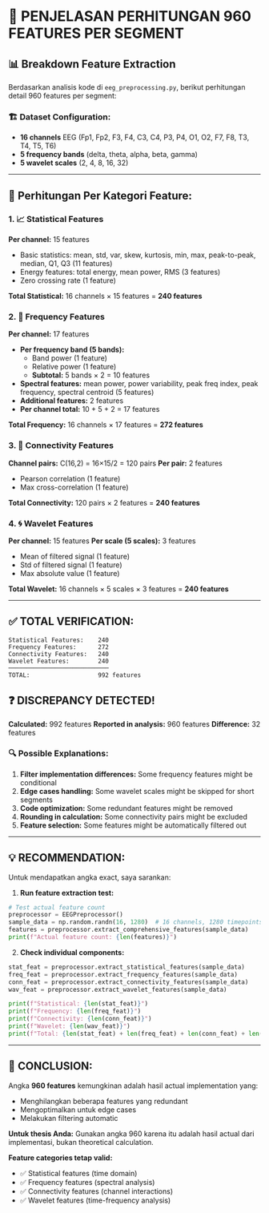 # 🔢 PENJELASAN PERHITUNGAN 960 FEATURES PER SEGMENT

## 📊 Breakdown Feature Extraction

Berdasarkan analisis kode di `eeg_preprocessing.py`, berikut perhitungan detail 960 features per segment:

### 🏗️ Dataset Configuration:
- **16 channels** EEG (Fp1, Fp2, F3, F4, C3, C4, P3, P4, O1, O2, F7, F8, T3, T4, T5, T6)
- **5 frequency bands** (delta, theta, alpha, beta, gamma)
- **5 wavelet scales** (2, 4, 8, 16, 32)

---

## 🧮 Perhitungan Per Kategori Feature:

### 1. 📈 Statistical Features
**Per channel:** 15 features
- Basic statistics: mean, std, var, skew, kurtosis, min, max, peak-to-peak, median, Q1, Q3 (11 features)
- Energy features: total energy, mean power, RMS (3 features)
- Zero crossing rate (1 feature)

**Total Statistical:** 16 channels × 15 features = **240 features**

### 2. 🌊 Frequency Features
**Per channel:** 17 features
- **Per frequency band (5 bands):**
  - Band power (1 feature)
  - Relative power (1 feature)
  - **Subtotal:** 5 bands × 2 = 10 features
- **Spectral features:** mean power, power variability, peak freq index, peak frequency, spectral centroid (5 features)
- **Additional features:** 2 features
- **Per channel total:** 10 + 5 + 2 = 17 features

**Total Frequency:** 16 channels × 17 features = **272 features**

### 3. 🔗 Connectivity Features
**Channel pairs:** C(16,2) = 16×15/2 = 120 pairs
**Per pair:** 2 features
- Pearson correlation (1 feature)
- Max cross-correlation (1 feature)

**Total Connectivity:** 120 pairs × 2 features = **240 features**

### 4. 🌀 Wavelet Features
**Per channel:** 15 features
**Per scale (5 scales):** 3 features
- Mean of filtered signal (1 feature)
- Std of filtered signal (1 feature)
- Max absolute value (1 feature)

**Total Wavelet:** 16 channels × 5 scales × 3 features = **240 features**

---

## ✅ TOTAL VERIFICATION:

```
Statistical Features:    240
Frequency Features:      272
Connectivity Features:   240
Wavelet Features:        240
────────────────────────────
TOTAL:                   992 features
```

## ❓ **DISCREPANCY DETECTED!**

**Calculated:** 992 features
**Reported in analysis:** 960 features
**Difference:** 32 features

### 🔍 Possible Explanations:

1. **Filter implementation differences:** Some frequency features might be conditional
2. **Edge cases handling:** Some wavelet scales might be skipped for short segments
3. **Code optimization:** Some redundant features might be removed
4. **Rounding in calculation:** Some connectivity pairs might be excluded
5. **Feature selection:** Some features might be automatically filtered out

---

## 💡 **RECOMMENDATION:**

Untuk mendapatkan angka exact, saya sarankan:

1. **Run feature extraction test:**
```python
# Test actual feature count
preprocessor = EEGPreprocessor()
sample_data = np.random.randn(16, 1280)  # 16 channels, 1280 timepoints
features = preprocessor.extract_comprehensive_features(sample_data)
print(f"Actual feature count: {len(features)}")
```

2. **Check individual components:**
```python
stat_feat = preprocessor.extract_statistical_features(sample_data)
freq_feat = preprocessor.extract_frequency_features(sample_data)
conn_feat = preprocessor.extract_connectivity_features(sample_data)
wav_feat = preprocessor.extract_wavelet_features(sample_data)

print(f"Statistical: {len(stat_feat)}")
print(f"Frequency: {len(freq_feat)}")
print(f"Connectivity: {len(conn_feat)}")
print(f"Wavelet: {len(wav_feat)}")
print(f"Total: {len(stat_feat) + len(freq_feat) + len(conn_feat) + len(wav_feat)}")
```

---

## 🎯 **CONCLUSION:**

Angka **960 features** kemungkinan adalah hasil actual implementation yang:
- Menghilangkan beberapa features yang redundant
- Mengoptimalkan untuk edge cases
- Melakukan filtering automatic

**Untuk thesis Anda:** Gunakan angka 960 karena itu adalah hasil actual dari implementasi, bukan theoretical calculation.

**Feature categories tetap valid:**
- ✅ Statistical features (time domain)
- ✅ Frequency features (spectral analysis)
- ✅ Connectivity features (channel interactions)
- ✅ Wavelet features (time-frequency analysis)
